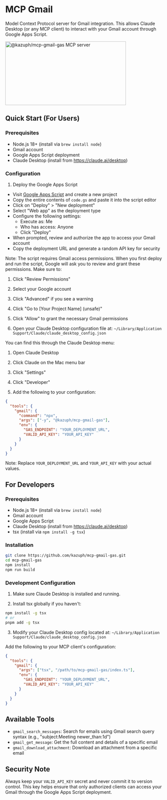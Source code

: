 # MCP Gmail

Model Context Protocol server for Gmail integration. This allows Claude Desktop (or any MCP client) to interact with your Gmail account through Google Apps Script.

<a href="https://glama.ai/mcp/servers/7awla69pjq"><img width="380" height="200" src="https://glama.ai/mcp/servers/7awla69pjq/badge" alt="@kazuph/mcp-gmail-gas MCP server" /></a>

## Quick Start (For Users)

### Prerequisites
- Node.js 18+ (install via `brew install node`)
- Gmail account
- Google Apps Script deployment
- Claude Desktop (install from https://claude.ai/desktop)

### Configuration

1. Deploy the Google Apps Script
- Visit [Google Apps Script](https://script.google.com/) and create a new project
- Copy the entire contents of `code.gs` and paste it into the script editor
- Click on "Deploy" > "New deployment"
- Select "Web app" as the deployment type
- Configure the following settings:
  - Execute as: Me
  - Who has access: Anyone
  - Click "Deploy"
- When prompted, review and authorize the app to access your Gmail account
- Copy the deployment URL and generate a random API key for security

Note: The script requires Gmail access permissions. When you first deploy and run the script, Google will ask you to review and grant these permissions. Make sure to:
1. Click "Review Permissions"
2. Select your Google account
3. Click "Advanced" if you see a warning
4. Click "Go to [Your Project Name] (unsafe)"
5. Click "Allow" to grant the necessary Gmail permissions

2. Open your Claude Desktop configuration file at:
`~/Library/Application Support/Claude/claude_desktop_config.json`

You can find this through the Claude Desktop menu:
1. Open Claude Desktop
2. Click Claude on the Mac menu bar
3. Click "Settings"
4. Click "Developer"

3. Add the following to your configuration:

```json
{
  "tools": {
    "gmail": {
      "command": "npx",
      "args": ["-y", "@kazuph/mcp-gmail-gas"],
      "env": {
        "GAS_ENDPOINT": "YOUR_DEPLOYMENT_URL",
        "VALID_API_KEY": "YOUR_API_KEY"
      }
    }
  }
}
```

Note: Replace `YOUR_DEPLOYMENT_URL` and `YOUR_API_KEY` with your actual values.

## For Developers

### Prerequisites
- Node.js 18+ (install via `brew install node`)
- Gmail account
- Google Apps Script
- Claude Desktop (install from https://claude.ai/desktop)
- tsx (install via `npm install -g tsx`)

### Installation

```bash
git clone https://github.com/kazuph/mcp-gmail-gas.git
cd mcp-gmail-gas
npm install
npm run build
```

### Development Configuration

1. Make sure Claude Desktop is installed and running.

2. Install tsx globally if you haven't:
```bash
npm install -g tsx
# or
pnpm add -g tsx
```

3. Modify your Claude Desktop config located at:
`~/Library/Application Support/Claude/claude_desktop_config.json`

Add the following to your MCP client's configuration:

```json
{
  "tools": {
    "gmail": {
      "args": ["tsx", "/path/to/mcp-gmail-gas/index.ts"],
      "env": {
        "GAS_ENDPOINT": "YOUR_DEPLOYMENT_URL",
        "VALID_API_KEY": "YOUR_API_KEY"
      }
    }
  }
}
```

## Available Tools

- `gmail_search_messages`: Search for emails using Gmail search query syntax (e.g., "subject:Meeting newer_than:1d")
- `gmail_get_message`: Get the full content and details of a specific email
- `gmail_download_attachment`: Download an attachment from a specific email

## Security Note

Always keep your `VALID_API_KEY` secret and never commit it to version control. This key helps ensure that only authorized clients can access your Gmail through the Google Apps Script deployment.
